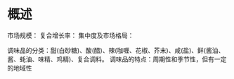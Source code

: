 # 概述
市场规模：
复合增长率：
集中度及市场格局：

调味品的分类：甜(白砂糖)、酸(醋)、辣(咖喱、花椒、芥末)、咸(盐)、鲜(酱油、酱、蚝油、味精、鸡精)、复合调料。
调味品的特点：周期性和季节性，但有一定的地域性